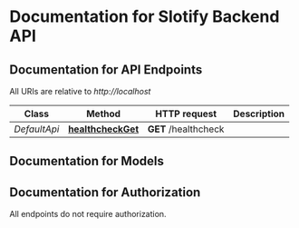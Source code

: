 # Documentation for Slotify Backend API

<a name="documentation-for-api-endpoints"></a>
## Documentation for API Endpoints

All URIs are relative to *http://localhost*

| Class | Method | HTTP request | Description |
|------------ | ------------- | ------------- | -------------|
| *DefaultApi* | [**healthcheckGet**](Apis/DefaultApi.md#healthcheckget) | **GET** /healthcheck |  |


<a name="documentation-for-models"></a>
## Documentation for Models



<a name="documentation-for-authorization"></a>
## Documentation for Authorization

All endpoints do not require authorization.
